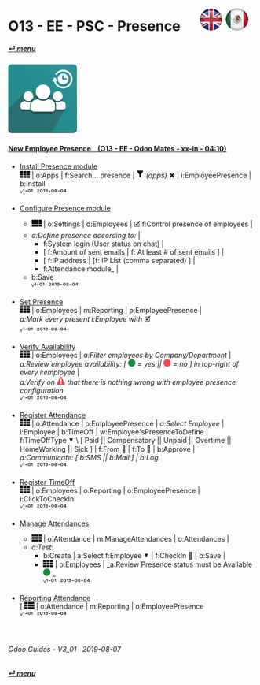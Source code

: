 # O13 - EE - PSC - Presence &nbsp;&nbsp;&nbsp;&nbsp; [![en-uk](/doc/img/en-uk_flag_button_small.png)](/en-uk/o13/ee/psc/en-uk-o13-ee-psc-presence-guides.md) [ ![es-mx](/doc/img/es-mx_flag_button_small.png)](/es-mx/o13/ee/psc/es-mx-o13-ee-psc-presence-guides.md)
#### [_&#x23CE; menu_](/en-uk/o13/ee/en-uk-o13-ee-guides-menu.md "Back to EE menu")  
### ![psc](/doc/img/hr_presence.png)
[ⱽ¹²³⁴⁵⁶⁷⁸⁹⁰⁻]: # (ⱽ¹²³⁴⁵⁶⁷⁸⁹⁰⁻)

#### [New Employee Presence &nbsp;&nbsp; (O13 - EE - Odoo Mates - xx-in - 04:10)](https://youtube.com/embed/5flykV7VCzo?autoplay=1&start=4&end=0&rel=0&nocount)<br>

- [Install Presence module](https://youtube.com/embed/xS5p-zOkbhk?autoplay=1&start=219&end=230&rel=0)  
![apps](/doc/img/apps.png) | o:Apps | f:Search... presence | ![filter](/doc/img/filter.png) _(apps)_ &#x2716; | i:EmployeePresence | b:Install  
ⱽ¹⁻⁰¹ &nbsp;²⁰¹⁹⁻⁰⁸⁻⁰⁴

- [Configure Presence module](https://youtube.com/embed/xS5p-zOkbhk?autoplay=1&start=191&end=211&rel=0)  
  - ![apps](/doc/img/apps.png) | o:Settings | o:Employees | &#x1F5F9; f:Control presence of employees |  
  - _a:Define presence according to:_ |  
    - f:System login (User status on chat) |  
    - [ f:Amount of sent emails | f: At least # of sent emails ] |  
    - [ f:IP address | [f: IP List (comma separated) ] |  
    - f:Attendance module_ |  
  - b:Save  
    ⱽ¹⁻⁰¹ &nbsp;²⁰¹⁹⁻⁰⁸⁻⁰⁴

- [Set Presence](https://youtube.com/embed/xS5p-zOkbhk?autoplay=1&start=152&end=176&rel=0)  
  ![apps](/doc/img/apps.png) | o:Employees | m:Reporting | o:EmployeePresence |  
  _a:Mark every present i:Employee with_ &#x1F5F9;  
  ⱽ¹⁻⁰¹ &nbsp;²⁰¹⁹⁻⁰⁸⁻⁰⁴

- [Verify Availability](https://youtube.com/embed/xS5p-zOkbhk?autoplay=1&start=4&end=31&rel=0)  
  ![apps](/doc/img/apps.png) | o:Employees | _a:Filter employees by Company/Department_ |  
  _a:Review employee availability: \[ ![presence_yes](/doc/img/presence_yes.png) = yes || ![presence_no](/doc/img/presence_no.png) = no ] in top-right of every i:employee_ |  
  _a:Verify on ![warning](/doc/img/warning.png) that there is nothing wrong with employee presence configuration_  
  ⱽ¹⁻⁰¹ &nbsp;²⁰¹⁹⁻⁰⁸⁻⁰⁴

- [Register Attendance](https://youtube.com/embed/xS5p-zOkbhk?autoplay=1&start=83&end=154&rel=0)  
  ![apps](/doc/img/apps.png) | o:Attendance | o:EmployeePresence | _a:Select Employee_ | i:Employee | b:TimeOff | w:Employee'sPresenceToDefine |  
  f:TimeOffType &#x2BC6; \ [ Paid || Compensatory || Unpaid || Overtime || HomeWorking || Sick ] | f:From &#x1F4C5; | f:To &#x1F4C5; | b:Approve |  
  _a:Communicate: [ b:SMS || b:Mail ] | b:Log_  
  ⱽ¹⁻⁰¹ &nbsp;²⁰¹⁹⁻⁰⁸⁻⁰⁴

- [Register TimeOff](https://youtube.com/embed/xS5p-zOkbhk?autoplay=1&start=83&end=37&rel=0)  
  ![apps](/doc/img/apps.png) | o:Employees | o:Reporting | o:EmployeePresence | i:ClickToCheckIn  
  ⱽ¹⁻⁰¹ &nbsp;²⁰¹⁹⁻⁰⁸⁻⁰⁴

- [Manage Attendances](https://youtube.com/embed/xS5p-zOkbhk?autoplay=1&start=37&end=64&rel=0)  
  - ![apps](/doc/img/apps.png) | o:Attendance | m:ManageAttendances | o:Attendances |  
  - _a:Test_: 
    - b:Create | a:Select f:Employee &#x2BC6; | f:CheckIn &#x1F4C5; | b:Save |  
    - ![apps](/doc/img/apps.png) | o:Employees | _a:Review Presence status must be Available ![presence_yes](/doc/img/presence_yes.png) _  
  ⱽ¹⁻⁰¹ &nbsp;²⁰¹⁹⁻⁰⁸⁻⁰⁴

- [Reporting Attendance](https://youtube.com/embed/xS5p-zOkbhk?autoplay=1&start=64&end=76&rel=0)  
  \[ ![apps](/doc/img/apps.png) | o:Attendance | m:Reporting | o:EmployeePresence  
  ⱽ¹⁻⁰¹ &nbsp;²⁰¹⁹⁻⁰⁸⁻⁰⁴

<br>

###### Odoo Guides - V3_01 &nbsp; 2019-08-07 
**[_&#x23CE; menu_](/en-uk/o13/ee/en-uk-o13-ee-guides-menu.md)**  
